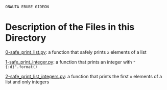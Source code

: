 ```
ONWUTA EBUBE GIDEON
```

# Description of the Files in this Directory

[0-safe_print_list.py](./0-safe_print_list): a function that safely prints `x` elements of a list



[1-safe_print_integer.py](./1-safe_print_integer.py): a function that prints an integer with `"{:d}".format()`



[2-safe_print_list_integers.py](./2-safe_print_list_integers.py): a function that prints the first `x` elements of a list and only integers
